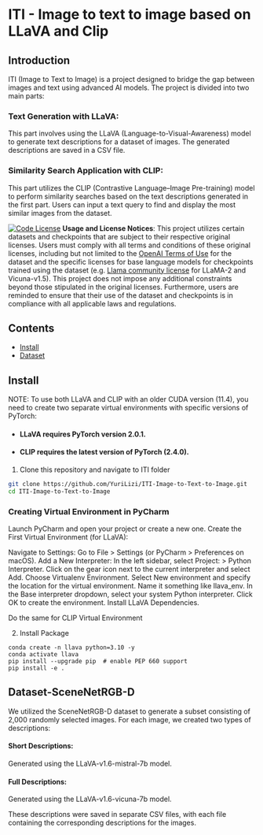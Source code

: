 #  ITI - Image to text to image based on LLaVA and Clip

## Introduction
ITI (Image to Text to Image) is a project designed to bridge the gap between images and text using advanced AI models. The project is divided into two main parts:

### Text Generation with LLaVA:

This part involves using the LLaVA (Language-to-Visual-Awareness) model to generate text descriptions for a dataset of images. The generated descriptions are saved in a CSV file.

### Similarity Search Application with CLIP:

This part utilizes the CLIP (Contrastive Language–Image Pre-training) model to perform similarity searches based on the text descriptions generated in the first part. Users can input a text query to find and display the most similar images from the dataset.

[![Code License](https://img.shields.io/badge/Code%20License-Apache_2.0-green.svg)](https://github.com/tatsu-lab/stanford_alpaca/blob/main/LICENSE)
**Usage and License Notices**: This project utilizes certain datasets and checkpoints that are subject to their respective original licenses. Users must comply with all terms and conditions of these original licenses, including but not limited to the [OpenAI Terms of Use](https://openai.com/policies/terms-of-use) for the dataset and the specific licenses for base language models for checkpoints trained using the dataset (e.g. [Llama community license](https://ai.meta.com/llama/license/) for LLaMA-2 and Vicuna-v1.5). This project does not impose any additional constraints beyond those stipulated in the original licenses. Furthermore, users are reminded to ensure that their use of the dataset and checkpoints is in compliance with all applicable laws and regulations.


## Contents
- [Install](#install)
- [Dataset](#Dataset-SceneNetRGB-D)

## Install

NOTE: To use both LLaVA and CLIP with an older CUDA version (11.4), you need to create two separate virtual environments with specific versions of PyTorch:

* #### LLaVA requires PyTorch version 2.0.1.
* #### CLIP requires the latest version of PyTorch (2.4.0).



1. Clone this repository and navigate to ITI folder
```bash
git clone https://github.com/YuriLizi/ITI-Image-to-Text-to-Image.git
cd ITI-Image-to-Text-to-Image
```

### Creating Virtual Environment in PyCharm

Launch PyCharm and open your project or create a new one.
Create the First Virtual Environment (for LLaVA):

Navigate to Settings:
Go to File > Settings (or PyCharm > Preferences on macOS).
Add a New Interpreter:
In the left sidebar, select Project: <Your Project Name> > Python Interpreter.
Click on the gear icon next to the current interpreter and select Add.
Choose Virtualenv Environment.
Select New environment and specify the location for the virtual environment. Name it something like llava_env.
In the Base interpreter dropdown, select your system Python interpreter.
Click OK to create the environment.
Install LLaVA Dependencies.

Do the same for CLIP Virtual Environment


2. Install Package
```Shell
conda create -n llava python=3.10 -y
conda activate llava
pip install --upgrade pip  # enable PEP 660 support
pip install -e .
```




## Dataset-SceneNetRGB-D
We utilized the SceneNetRGB-D dataset to generate a subset consisting of 2,000 randomly selected images. For each image, we created two types of descriptions:

#### Short Descriptions:
Generated using the LLaVA-v1.6-mistral-7b model.
#### Full Descriptions:
Generated using the LLaVA-v1.6-vicuna-7b model.

These descriptions were saved in separate CSV files, with each file containing the corresponding descriptions for the images.
